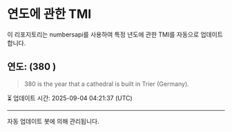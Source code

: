 
# 연도에 관한 TMI

이 리포지토리는 numbersapi를 사용하여 특정 년도에 관한 TMI를 자동으로 업데이트합니다.

## 연도: (380 )
> 380 is the year that a cathedral is built in Trier (Germany).

⏳ 업데이트 시간: 2025-09-04 04:21:37 (UTC)

---
자동 업데이트 봇에 의해 관리됩니다.
